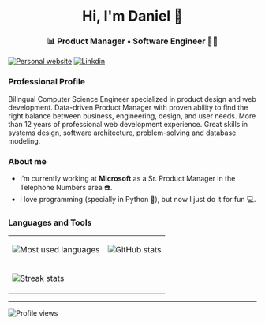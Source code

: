 <h1 align="center">Hi, I'm Daniel 👋</h1>
<h3 align="center">📊 Product Manager • Software Engineer 👨‍💻</h3>

[![Personal website](https://img.shields.io/website?style=flat-square&up_message=https%3A%2F%2Fdanielgarcia.co%2F&url=https%3A%2F%2Fdanielgarcia.co)](https://danielgarcia.co/) [![Linkdin](https://img.shields.io/badge/linkedin-dagarcia-blue)](https://www.linkedin.com/in/dagarcia/) 


### Professional Profile
Bilingual Computer Science Engineer specialized in product design and web development. Data-driven Product Manager with proven ability to find the right balance between business, engineering, design, and user needs. More than 12 years of professional web development experience. Great skills in systems design, software architecture, problem-solving and database modeling.

### About me
- I’m currently working at **Microsoft** as a Sr. Product Manager in the Telephone Numbers area ☎️.
- I love programming (specially in Python 🐍), but now I just do it for fun 💻.


### Languages and Tools
<table>
<tr>
<td>

![Most used languages](https://github-readme-stats-v4ho.vercel.app/api/top-langs?username=uxdaniel&show_icons=true&locale=en&layout=compact&size_weight=0.01&count_weight=1)
</td>
<td>

![GitHub stats](https://github-readme-stats-v4ho.vercel.app/api?username=uxdaniel&show_icons=true&locale=en)
</td>
</tr>
<tr>
<td colspan="2">

![Streak stats](https://github-readme-streak-stats.herokuapp.com/?user=uxdaniel)
</td>
</tr>
</table>




----
![Profile views](https://komarev.com/ghpvc/?username=uxdaniel&label=Profile%20views&color=0e75b6&style=flat)
